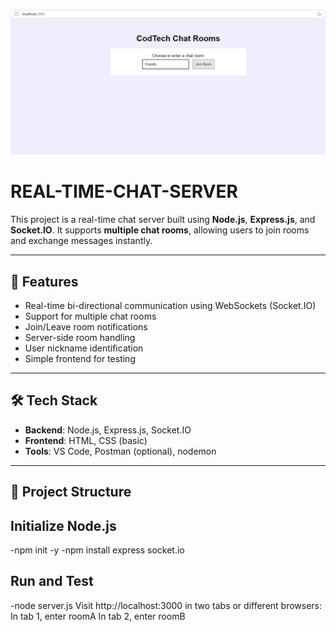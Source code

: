 ![image alt](https://github.com/R451-Nag/REAL-TIME-CHAT-SERVER/blob/80aaf0fc581cf7938fa50d07c722a55029927ceb/Screenshot%202025-05-09%20203439.png)

# REAL-TIME-CHAT-SERVER
This project is a real-time chat server built using **Node.js**, **Express.js**, and **Socket.IO**. It supports **multiple chat rooms**, allowing users to join rooms and exchange messages instantly.

---

## 🚀 Features

- Real-time bi-directional communication using WebSockets (Socket.IO)
- Support for multiple chat rooms
- Join/Leave room notifications
- Server-side room handling
- User nickname identification
- Simple frontend for testing

---

## 🛠 Tech Stack

- **Backend**: Node.js, Express.js, Socket.IO
- **Frontend**: HTML, CSS (basic)
- **Tools**: VS Code, Postman (optional), nodemon

---

## 📁 Project Structure
## Initialize Node.js
-npm init -y
-npm install express socket.io

## Run and Test
-node server.js
Visit http://localhost:3000 in two tabs or different browsers:
In tab 1, enter roomA
In tab 2, enter roomB

